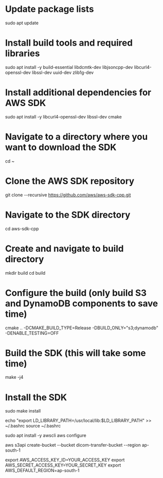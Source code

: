 # Update package lists
sudo apt update

# Install build tools and required libraries
sudo apt install -y build-essential libdcmtk-dev libjsoncpp-dev libcurl4-openssl-dev libssl-dev uuid-dev zlib1g-dev


# Install additional dependencies for AWS SDK
sudo apt install -y libcurl4-openssl-dev libssl-dev cmake


# Navigate to a directory where you want to download the SDK
cd ~

# Clone the AWS SDK repository
git clone --recursive https://github.com/aws/aws-sdk-cpp.git

# Navigate to the SDK directory
cd aws-sdk-cpp

# Create and navigate to build directory
mkdir build
cd build

# Configure the build (only build S3 and DynamoDB components to save time)
cmake .. -DCMAKE_BUILD_TYPE=Release -DBUILD_ONLY="s3;dynamodb" -DENABLE_TESTING=OFF

# Build the SDK (this will take some time)
make -j4

# Install the SDK
sudo make install


echo "export LD_LIBRARY_PATH=/usr/local/lib:$LD_LIBRARY_PATH" >> ~/.bashrc
source ~/.bashrc


sudo apt install -y awscli
aws configure


aws s3api create-bucket --bucket dicom-transfer-bucket --region ap-south-1


export AWS_ACCESS_KEY_ID=YOUR_ACCESS_KEY
export AWS_SECRET_ACCESS_KEY=YOUR_SECRET_KEY
export AWS_DEFAULT_REGION=ap-south-1